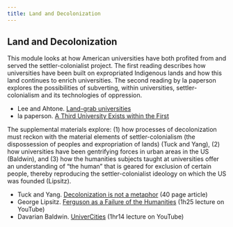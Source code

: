 ```yaml
---
title: Land and Decolonization
---
```


## Land and Decolonization

This module looks at how American universities have both profited from and served the settler-colonialist project. The first reading describes how universities have been built on expropriated Indigenous lands and how this land continues to enrich universities. The second reading by la paperson explores the possibilities of subverting, within universities, settler-colonialism and its technologies of oppression.  



*   Lee and Ahtone. [Land-grab universities](https://www.hcn.org/issues/52.4/indigenous-affairs-education-land-grab-universities)
*   la paperson. [A Third University Exists within the First](https://manifold.umn.edu/read/a-third-university-is-possible/section/7ec715f1-b01f-4080-a3e2-19944cd2ebc4#ch03)

The supplemental materials explore: (1) how processes of decolonization must reckon with the material elements of settler-colonialism (the dispossession of peoples and expropriation of lands) (Tuck and Yang), (2) how universities have been gentrifying forces in urban areas in the US (Baldwin), and (3) how the humanities subjects taught at universities offer an understanding of “the human” that is geared for exclusion of certain people, thereby reproducing the settler-colonialist ideology on which the US was founded (Lipsitz).



*   Tuck and Yang. [Decolonization is not a metaphor](http://clas.osu.edu/sites/clas.osu.edu/files/Tuck%20and%20Yang%202012%20Decolonization%20is%20not%20a%20metaphor.pdf) (40 page article)
*   George Lipsitz. [Ferguson as a Failure of the Humanities](https://www.youtube.com/watch?v=mV3x0mk3kLQ) (1h25 lecture on YouTube) 
*   Davarian Baldwin. [UniverCities](https://www.youtube.com/watch?v=7QOb9TcEb4k) (1hr14  lecture on YouTube)



